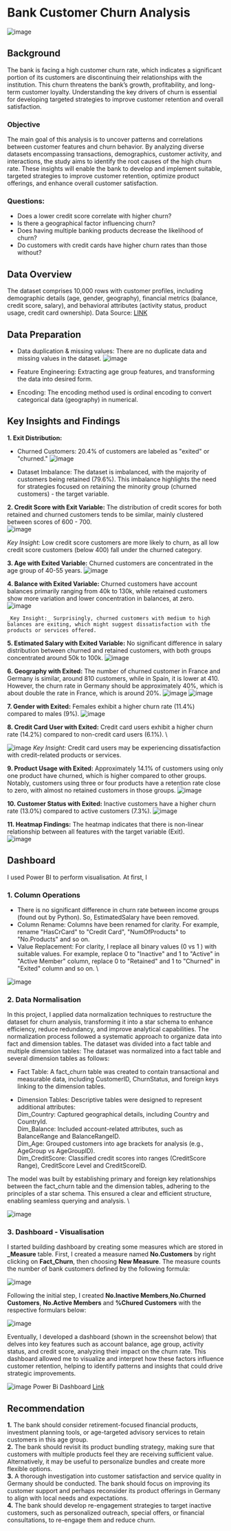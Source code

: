 # Bank Customer Churn Analysis
![image](https://github.com/user-attachments/assets/ad8e3904-2abe-457a-8931-e118c6d1a61c)

## Background
The bank is facing a high customer churn rate, which indicates a significant portion of its customers are discontinuing their relationships with the institution. This churn threatens the bank’s growth, profitability, and long-term customer loyalty. Understanding the key drivers of churn is essential for developing targeted strategies to improve customer retention and overall satisfaction.
### Objective
The main goal of this analysis is to uncover patterns and correlations between customer features and churn behavior. By analyzing diverse datasets encompassing transactions, demographics, customer activity, and interactions, the study aims to identify the root causes of the high churn rate. These insights will enable the bank to develop and implement suitable, targeted strategies to improve customer retention, optimize product offerings, and enhance overall customer satisfaction.
 ### Questions:
 - Does a lower credit score correlate with higher churn?
 - Is there a geographical factor influencing churn?
 - Does having multiple banking products decrease the likelihood of churn?
 - Do customers with credit cards have higher churn rates than those without?
## Data Overview
The dataset comprises 10,000 rows with customer profiles, including demographic details (age, gender, geography), financial metrics (balance, credit score, salary), and behavioral attributes (activity status, product usage, credit card ownership). Data Source: [LINK](https://www.kaggle.com/datasets/santoshd3/bank-customers)
## Data Preparation
- Data duplication & missing values: There are no duplicate data and missing values in the dataset.
![image](https://github.com/user-attachments/assets/cb9a7fee-d2d9-49cb-98bc-8cc113d90062)


- Feature Engineering: Extracting age group features, and transforming the data into desired form.
- Encoding: The encoding method used is ordinal encoding to convert categorical data (geography) in numerical.

## Key Insights and Findings
**1. Exit Distribution:** 
- Churned Customers: 20.4% of customers are labeled as "exited" or "churned."
  ![image](https://github.com/user-attachments/assets/60b79058-a95e-4823-ac7f-0aefaa8292de)

- Dataset Imbalance: The dataset is imbalanced, with the majority of customers being retained (79.6%). This imbalance highlights the need for strategies focused on retaining the minority group (churned customers) - the target variable.

**2. Credit Score with Exit Variable:** The distribution of credit scores for both retained and churned customers tends to be similar, mainly clustered between scores of 600 - 700. \
![image](https://github.com/user-attachments/assets/47c2ef20-62a2-4921-8627-5c7eea645801)

   _Key Insight:_ Low credit score customers are more likely to churn, as all low credit score customers (below 400) fall under the churned category. 
    
**3. Age with Exited Variable:** Churned customers are concentrated in the age group of 40-55 years. 
![image](https://github.com/user-attachments/assets/390e49f2-9087-436d-82ba-9a17cb14842f)


**4. Balance with Exited Variable:** Churned customers have account balances primarily ranging from 40k to 130k, while retained customers show more variation and lower concentration in balances, at zero.\
![image](https://github.com/user-attachments/assets/fbf53cb3-4bb5-41d6-83f5-ad1b7ec4fff1)

    _Key Insight:_ Surprisingly, churned customers with medium to high balances are exiting, which might suggest dissatisfaction with the products or services offered.
    
**5. Estimated Salary with Exited Variable:** No significant difference in salary distribution between churned and retained customers, with both groups concentrated around 50k to 100k. 
![image](https://github.com/user-attachments/assets/aebba98f-b1ba-4a9d-9941-601dbfc894cc)


**6. Geography with Exited:** The number of churned customer in France and Germany is similar, around 810 customers, while in Spain, it is lower at 410. However, the churn rate in Germany should be approximately 40%, which is about double the rate in France, which is around 20%.
![image](https://github.com/user-attachments/assets/9203a4c2-e29c-4bca-9b1f-7dcda6437e7a) ![image](https://github.com/user-attachments/assets/8b63487d-b7c8-4c95-b6a8-b9ba71e728af)


**7. Gender with Exited:** Females exhibit a higher churn rate (11.4%) compared to males (9%). 
![image](https://github.com/user-attachments/assets/e829dd12-2a45-4906-a646-2e358ba876ce)


**8. Credit Card User with Exited:**  Credit card users exhibit a higher churn rate (14.2%) compared to non-credit card users (6.1%). \

   ![image](https://github.com/user-attachments/assets/c10daa05-cff9-4a5a-9f63-4fe141f2d1e8)
_Key Insight:_ Credit card users may be experiencing dissatisfaction with credit-related products or services. 
   
**9. Product Usage with Exited:** Approximately 14.1% of customers using only one product have churned, which is higher compared to other groups. Notably, customers using three or four products have a retention rate close to zero, with almost no retained customers in those groups. 
![image](https://github.com/user-attachments/assets/4739a118-e68b-4b69-a2b8-2faa14b5f8a2)

**10. Customer Status with Exited:** Inactive customers have a higher churn rate (13.0%) compared to active customers (7.3%).
![image](https://github.com/user-attachments/assets/4c71ddcf-0b59-41d4-904a-bd75afb5081f)


**11. Heatmap Findings:** The heatmap indicates that there is non-linear relationship between all features with the target variable (Exit). \
![image](https://github.com/user-attachments/assets/6c8a94ad-db0d-418f-9841-e3543f47dbc6)
## Dashboard
I used Power BI to perform visualisation. At first, I 
### 1. Column Operations
- There is no significant difference in churn rate between income groups (found out by Python). So, EstimatedSalary have been removed.
- Column Rename: Columns have been renamed for clarity. For example, rename "HasCrCard" to "Credit Card", "NumOfProducts" to "No.Products" and so on.
- Value Replacement: For clarity, I replace all binary values (0 vs 1 ) with suitable values. For example, replace 0 to  "Inactive" and 1 to "Active" in "Active Member" column, replace 0 to "Retained" and 1 to "Churned" in "Exited" column and so on. \
  
![image](https://github.com/user-attachments/assets/83e8a00f-edc6-471d-861c-6c3a929b5e4d)

### 2. Data Normalisation
In this project, I applied data normalization techniques to restructure the dataset for churn analysis, transforming it into a star schema to enhance efficiency, reduce redundancy, and improve analytical capabilities. The normalization process followed a systematic approach to organize data into fact and dimension tables. 
The dataset was divided into a fact table and multiple dimension tables:
The dataset was normalized into a fact table and several dimension tables as follows:
- Fact Table: A fact_churn table was created to contain transactional and measurable data, including CustomerID, ChurnStatus, and foreign keys linking to the dimension tables.
  
- Dimension Tables: Descriptive tables were designed to represent additional attributes:\
  Dim_Country: Captured geographical details, including Country and CountryId.\
  Dim_Balance: Included account-related attributes, such as BalanceRange and BalanceRangeID.\
  Dim_Age: Grouped customers into age brackets for analysis (e.g., AgeGroup vs AgeGroupID).\
  Dim_CreditScore: Classified credit scores into ranges (CreditScore Range), CreditScore Level and CreditScoreID. 
  
The model was built by establishing primary and foreign key relationships between the fact_churn table and the dimension tables, adhering to the principles of a star schema. This ensured a clear and efficient structure, enabling seamless querying and analysis. \

![image](https://github.com/user-attachments/assets/226237ae-1e0e-43e0-b3dc-8c1b4e32f53e)


### 3. Dashboard - Visualisation
I started building dashboard by creating some measures which are stored in **_Measure** table.
First, I created a measure named **No.Customers** by right clicking on **Fact_Churn**, then choosing **New Measure**. The measure counts the number of bank customers defined by the following formula:

![image](https://github.com/user-attachments/assets/7e4e9fda-88fd-4f20-b31e-8e3590fefe75)

Following the initial step, I created **No.Inactive Members**,**No.Churned Customers**, **No.Active Members** and **%Chured Customers** with the respective formulars below:

![image](https://github.com/user-attachments/assets/da6449c2-5720-471b-ab65-37b0bcb293cb)

Eventually, I developed a dashboard (shown in the screenshot below) that delves into key features such as account balance, age group, activity status, and credit score, analyzing their impact on the churn rate. This dashboard allowed me to visualize and interpret how these factors influence customer retention, helping to identify patterns and insights that could drive strategic improvements.

![image](https://github.com/user-attachments/assets/6a718d59-a7a7-4017-89b9-0d5b817bdeb4)
Power Bi Dashboard [Link](https://github.com/thinlh07/Bank-Churn-Analysis/blob/main/Bank%20Churn%20Report.pbix)
## Recommendation
**1.** The bank should consider retirement-focused financial products, investment planning tools, or age-targeted advisory services to retain customers in this age group.\
**2.** The bank should revisit its product bundling strategy, making sure that customers with multiple products feel they are receiving sufficient value. Alternatively, it may be useful to personalize bundles and create more flexible options.\
**3.** A thorough investigation into customer satisfaction and service quality in Germany should be conducted. The bank should focus on improving its customer support and perhaps reconsider its product offerings in Germany to align with local needs and expectations.\
**4.** The bank should develop re-engagement strategies to target inactive customers, such as personalized outreach, special offers, or financial consultations, to re-engage them and reduce churn.


